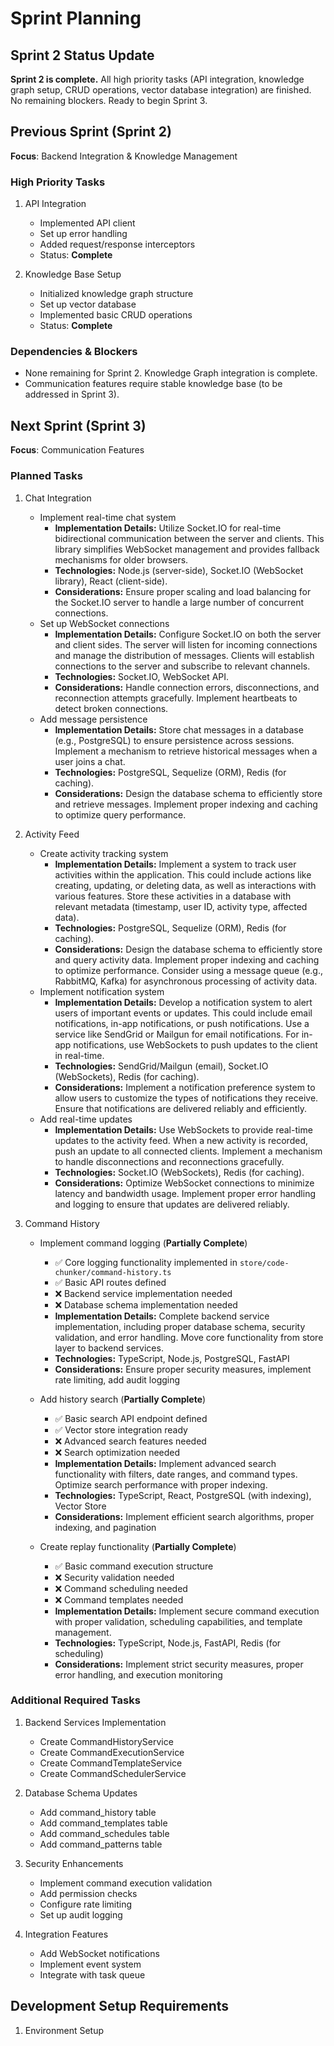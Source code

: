 # Sprint Planning

## Sprint 2 Status Update
**Sprint 2 is complete.** All high priority tasks (API integration, knowledge graph setup, CRUD operations, vector database integration) are finished. No remaining blockers. Ready to begin Sprint 3.

## Previous Sprint (Sprint 2)
**Focus**: Backend Integration & Knowledge Management

### High Priority Tasks
1. API Integration
   - Implemented API client
   - Set up error handling
   - Added request/response interceptors
   - Status: **Complete**

2. Knowledge Base Setup
   - Initialized knowledge graph structure
   - Set up vector database
   - Implemented basic CRUD operations
   - Status: **Complete**

### Dependencies & Blockers
- None remaining for Sprint 2. Knowledge Graph integration is complete.
- Communication features require stable knowledge base (to be addressed in Sprint 3).

## Next Sprint (Sprint 3)
**Focus**: Communication Features

### Planned Tasks
1. Chat Integration
   - Implement real-time chat system
       - **Implementation Details:** Utilize Socket.IO for real-time bidirectional communication between the server and clients. This library simplifies WebSocket management and provides fallback mechanisms for older browsers.
       - **Technologies:** Node.js (server-side), Socket.IO (WebSocket library), React (client-side).
       - **Considerations:** Ensure proper scaling and load balancing for the Socket.IO server to handle a large number of concurrent connections.
   - Set up WebSocket connections
       - **Implementation Details:** Configure Socket.IO on both the server and client sides. The server will listen for incoming connections and manage the distribution of messages. Clients will establish connections to the server and subscribe to relevant channels.
       - **Technologies:** Socket.IO, WebSocket API.
       - **Considerations:** Handle connection errors, disconnections, and reconnection attempts gracefully. Implement heartbeats to detect broken connections.
   - Add message persistence
       - **Implementation Details:** Store chat messages in a database (e.g., PostgreSQL) to ensure persistence across sessions. Implement a mechanism to retrieve historical messages when a user joins a chat.
       - **Technologies:** PostgreSQL, Sequelize (ORM), Redis (for caching).
       - **Considerations:** Design the database schema to efficiently store and retrieve messages. Implement proper indexing and caching to optimize query performance.

2. Activity Feed
   - Create activity tracking system
       - **Implementation Details:** Implement a system to track user activities within the application. This could include actions like creating, updating, or deleting data, as well as interactions with various features. Store these activities in a database with relevant metadata (timestamp, user ID, activity type, affected data).
       - **Technologies:** PostgreSQL, Sequelize (ORM), Redis (for caching).
       - **Considerations:** Design the database schema to efficiently store and query activity data. Implement proper indexing and caching to optimize performance. Consider using a message queue (e.g., RabbitMQ, Kafka) for asynchronous processing of activity data.
   - Implement notification system
       - **Implementation Details:** Develop a notification system to alert users of important events or updates. This could include email notifications, in-app notifications, or push notifications. Use a service like SendGrid or Mailgun for email notifications. For in-app notifications, use WebSockets to push updates to the client in real-time.
       - **Technologies:** SendGrid/Mailgun (email), Socket.IO (WebSockets), Redis (for caching).
       - **Considerations:** Implement a notification preference system to allow users to customize the types of notifications they receive. Ensure that notifications are delivered reliably and efficiently.
   - Add real-time updates
       - **Implementation Details:** Use WebSockets to provide real-time updates to the activity feed. When a new activity is recorded, push an update to all connected clients. Implement a mechanism to handle disconnections and reconnections gracefully.
       - **Technologies:** Socket.IO (WebSockets), Redis (for caching).
       - **Considerations:** Optimize WebSocket connections to minimize latency and bandwidth usage. Implement proper error handling and logging to ensure that updates are delivered reliably.

3. Command History
   - Implement command logging (**Partially Complete**)
       - ✅ Core logging functionality implemented in `store/code-chunker/command-history.ts`
       - ✅ Basic API routes defined
       - ❌ Backend service implementation needed
       - ❌ Database schema implementation needed
       - **Implementation Details:** Complete backend service implementation, including proper database schema, security validation, and error handling. Move core functionality from store layer to backend services.
       - **Technologies:** TypeScript, Node.js, PostgreSQL, FastAPI
       - **Considerations:** Ensure proper security measures, implement rate limiting, add audit logging

   - Add history search (**Partially Complete**)
       - ✅ Basic search API endpoint defined
       - ✅ Vector store integration ready
       - ❌ Advanced search features needed
       - ❌ Search optimization needed
       - **Implementation Details:** Implement advanced search functionality with filters, date ranges, and command types. Optimize search performance with proper indexing.
       - **Technologies:** TypeScript, React, PostgreSQL (with indexing), Vector Store
       - **Considerations:** Implement efficient search algorithms, proper indexing, and pagination

   - Create replay functionality (**Partially Complete**)
       - ✅ Basic command execution structure
       - ❌ Security validation needed
       - ❌ Command scheduling needed
       - ❌ Command templates needed
       - **Implementation Details:** Implement secure command execution with proper validation, scheduling capabilities, and template management.
       - **Technologies:** TypeScript, Node.js, FastAPI, Redis (for scheduling)
       - **Considerations:** Implement strict security measures, proper error handling, and execution monitoring

### Additional Required Tasks
1. Backend Services Implementation
   - Create CommandHistoryService
   - Create CommandExecutionService
   - Create CommandTemplateService
   - Create CommandSchedulerService

2. Database Schema Updates
   - Add command_history table
   - Add command_templates table
   - Add command_schedules table
   - Add command_patterns table

3. Security Enhancements
   - Implement command execution validation
   - Add permission checks
   - Configure rate limiting
   - Set up audit logging

4. Integration Features
   - Add WebSocket notifications
   - Implement event system
   - Integrate with task queue

## Development Setup Requirements
1. Environment Setup
   ```